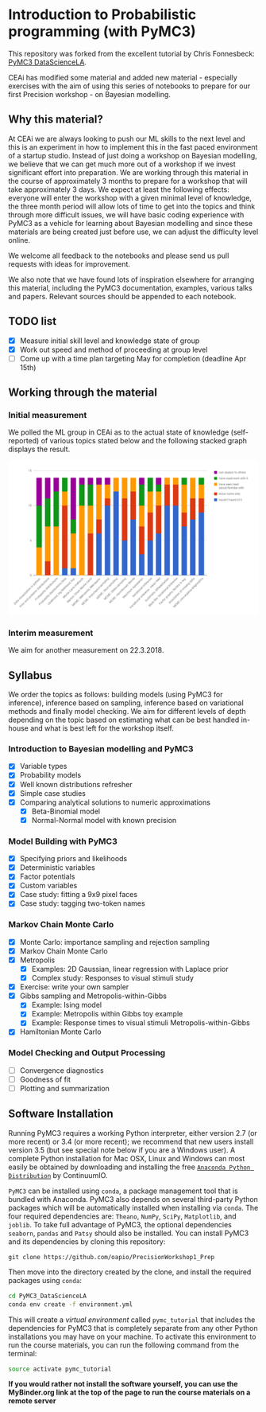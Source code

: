 # Introduction to Probabilistic programming (with PyMC3)

This repository was forked from the excellent tutorial by Chris Fonnesbeck: [PyMC3 DataScienceLA](https://github.com/fonnesbeck/PyMC3_DataScienceLA).

CEAi has modified some material and added new material - especially exercises with the aim of using this series of notebooks to prepare for our first Precision workshop - on Bayesian modelling.

## Why this material?
At CEAi we are always looking to push our ML skills to the next level and this is an experiment in how to implement this in the fast paced environment of a startup studio.  Instead of just doing a workshop on Bayesian modelling, we believe that we can get much more out of a workshop if we invest significant effort into preparation.  We are working through this material in the course of approximately 3 months to prepare for a workshop that will take approximately 3 days. We expect at least the following effects: everyone will enter the workshop with a given minimal level of knowledge, the three month period will allow lots of time to get into the topics and think through more difficult issues, we will have basic coding experience with PyMC3 as a vehicle for learning about Bayesian modelling and since these materials are being created just before use, we can adjust the difficulty level online.

We welcome all feedback to the notebooks and please send us pull requests with ideas for improvement.

We also note that we have found lots of inspiration elsewhere for arranging this material, including the PyMC3 documentation, examples, various talks and papers.  Relevant sources should be appended to each notebook.

## TODO list

- [x] Measure initial skill level and knowledge state of group
- [x] Work out speed and method of proceeding at group level
- [ ] Come up with a time plan targeting May for completion (deadline Apr 15th)

## Working through the material

### Initial measurement
We polled the ML group in CEAi as to the actual state of knowledge (self-reported) of various topics stated below and the following stacked graph displays the result.

![Initial group level of knowledge](initial_group_level.png)

### Interim measurement 
We aim for another measurement on 22.3.2018.


## Syllabus
We order the topics as follows: building models (using PyMC3 for inference), inference based on sampling, inference based on variational methods and finally model checking.  We aim for different levels of depth depending on the topic based on estimating what can be best handled in-house and what is best left for the workshop itself.


### Introduction to Bayesian modelling and PyMC3

- [x] Variable types
- [x] Probability models
- [x] Well known distributions refresher
- [x] Simple case studies
- [x] Comparing analytical solutions to numeric approximations
  - [x] Beta-Binomial model
  - [x] Normal-Normal model with known precision

### Model Building with PyMC3

- [x] Specifying priors and likelihoods
- [x] Deterministic variables
- [x] Factor potentials
- [x] Custom variables
- [x] Case study: fitting a 9x9 pixel faces
- [x] Case study: tagging two-token names

### Markov Chain Monte Carlo

- [x] Monte Carlo: importance sampling and rejection sampling
- [x] Markov Chain Monte Carlo
- [x] Metropolis
  - [x] Examples: 2D Gaussian, linear regression with Laplace prior
  - [x] Complex study: Responses to visual stimuli study
- [x] Exercise: write your own sampler
- [x] Gibbs sampling and Metropolis-within-Gibbs
  - [x] Example: Ising model
  - [x] Example: Metropolis within Gibbs toy example
  - [x] Example: Response times to visual stimuli Metropolis-within-Gibbs
- [x] Hamiltonian Monte Carlo

### Model Checking and Output Processing

- [ ] Convergence diagnostics
- [ ] Goodness of fit
- [ ] Plotting and summarization

## Software Installation

Running PyMC3 requires a working Python interpreter, either version 2.7 (or more recent) or 3.4 (or more recent); we recommend that new users install version 3.5 (but see special note below if you are a Windows user). A complete Python installation for Mac OSX, Linux and Windows can most easily be obtained by downloading and installing the free [`Anaconda Python Distribution`](https://www.continuum.io/downloads) by ContinuumIO. 

`PyMC3` can be installed using `conda`, a package management tool that is bundled with Anaconda. PyMC3 also depends on several third-party Python packages which will be automatically installed when installing via `conda`. The four required dependencies are: `Theano`, `NumPy`, `SciPy`, `Matplotlib`, and `joblib`. To take full advantage of PyMC3, the optional dependencies `seaborn`, `pandas` and `Patsy` should also be installed. You can install PyMC3 and its dependencies by cloning this repository:

```
git clone https://github.com/oapio/PrecisionWorkshop1_Prep
```

Then move into the directory created by the clone, and install the required packages using `conda`:

```bash
cd PyMC3_DataScienceLA
conda env create -f environment.yml
```

This will create a *virtual environment* called `pymc_tutorial` that includes the dependencies for PyMC3 that is completely separate from any other Python installations you may have on your machine. To activate this environment to run the course materials, you can run the following command from the terminal:

```bash
source activate pymc_tutorial
```

**If you would rather not install the software yourself, you can use the MyBinder.org link at the top of the page to run the course materials on a remote server**
